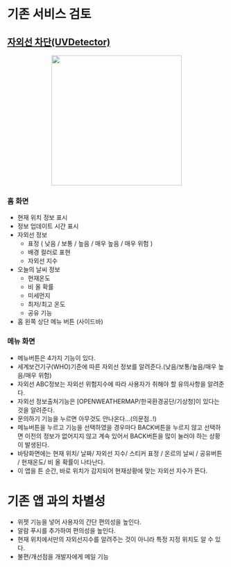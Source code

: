 # 기존 서비스 검토
## [자외선 차단(UVDetector)](https://itunes.apple.com/kr/app/%EC%9E%90%EC%99%B8%EC%84%A0-%EC%B0%A8%EB%8B%A8-uvdetector/id1390365852?mt=8)

<p align="center">
  <img height="300" src="https://user-images.githubusercontent.com/23302193/51437328-4d800b80-1ce0-11e9-86e2-af3840262beb.png" />
</p>

### 홈 화면
- 현재 위치 정보 표시
- 정보 업데이트 시간 표시
- 자외선 정보
  - 표정 ( 낮음 / 보통 / 높음 / 매우 높음 / 매우 위험 )
  - 배경 컬러로 표현
  - 자외선 지수
- 오늘의 날씨 정보
  - 현재온도
  - 비 올 확률
  - 미세먼지
  - 최저/최고 온도
  - 공유 기능
- 홈 왼쪽 상단 메뉴 버튼 (사이드바)

### 메뉴 화면
- 메뉴버튼은 4가지 기능이 있다.
- 세계보건기구(WHO)기준에 따른 자외선 정보를 알려준다.(낮음/보통/높음/매우 높음/매우 위험)
- 자외선 ABC정보는 자외선 위험지수에 따라 사용자가 취해야 할 유의사항을 알려준다.
- 자외선 정보출처기능은 [OPENWEATHERMAP/한국환경공단/기상청]이 있다는 것을 알려준다.
- 문의하기 기능을 누르면 아무것도 안나온다…(의문점..!)
- 메뉴버튼을 누르고 기능을 선택하였을 경우마다 BACK버튼을 누르지 않고 선택하면 이전의 정보가 없어지지 않고 계속 있어서 BACK버튼을 많이 눌러야 하는 상황이 발생된다. 
- 바탕화면에는 현재 위치/ 날짜/ 자외선 지수/ 스티커 표정 / 온르의 날씨 / 공유버튼 / 현재온도/ 비 올 확률이 나타난다. 
- 이 앱을 튼 순간, 바로 위치가 감지되어 현재상황에 맞는 자외선 지수가 뜬다.

# 기존 앱 과의 차별성
- 위젯 기능을 넣어 사용자의 간단 편의성을 높인다.
- 알람 푸시를 추가하여 편의성을 높인다.
- 현재 위치에서만의 자외선지수를 알려주는 것이 아니라 특정 지정 위치도 알 수 있다.
- 불편/개선점을 개발자에게 메일 기능
